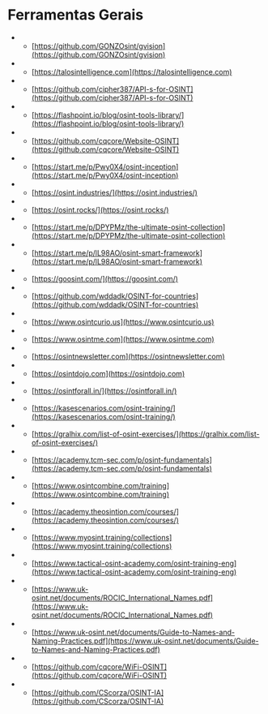 # Ferramentas Gerais

- - [https://github.com/GONZOsint/gvision](https://github.com/GONZOsint/gvision)
- - [https://talosintelligence.com](https://talosintelligence.com)
- - [https://github.com/cipher387/API-s-for-OSINT](https://github.com/cipher387/API-s-for-OSINT)
- - [https://flashpoint.io/blog/osint-tools-library/](https://flashpoint.io/blog/osint-tools-library/)
- - [https://github.com/cqcore/Website-OSINT](https://github.com/cqcore/Website-OSINT)
- - [https://start.me/p/Pwy0X4/osint-inception](https://start.me/p/Pwy0X4/osint-inception)
- - [https://osint.industries/](https://osint.industries/)
- - [https://osint.rocks/](https://osint.rocks/)
- - [https://start.me/p/DPYPMz/the-ultimate-osint-collection](https://start.me/p/DPYPMz/the-ultimate-osint-collection)
- - [https://start.me/p/lL98AO/osint-smart-framework](https://start.me/p/lL98AO/osint-smart-framework)
- - [https://goosint.com/](https://goosint.com/)
- - [https://github.com/wddadk/OSINT-for-countries](https://github.com/wddadk/OSINT-for-countries)
- - [https://www.osintcurio.us](https://www.osintcurio.us)
- - [https://www.osintme.com](https://www.osintme.com)
- - [https://osintnewsletter.com](https://osintnewsletter.com)
- - [https://osintdojo.com](https://osintdojo.com)
- - [https://osintforall.in/](https://osintforall.in/)
- - [https://kasescenarios.com/osint-training/](https://kasescenarios.com/osint-training/)
- - [https://gralhix.com/list-of-osint-exercises/](https://gralhix.com/list-of-osint-exercises/)
- - [https://academy.tcm-sec.com/p/osint-fundamentals](https://academy.tcm-sec.com/p/osint-fundamentals)
- - [https://www.osintcombine.com/training](https://www.osintcombine.com/training)
- - [https://academy.theosintion.com/courses/](https://academy.theosintion.com/courses/)
- - [https://www.myosint.training/collections](https://www.myosint.training/collections)
- - [https://www.tactical-osint-academy.com/osint-training-eng](https://www.tactical-osint-academy.com/osint-training-eng)
- - [https://www.uk-osint.net/documents/ROCIC_International_Names.pdf](https://www.uk-osint.net/documents/ROCIC_International_Names.pdf)
- - [https://www.uk-osint.net/documents/Guide-to-Names-and-Naming-Practices.pdf](https://www.uk-osint.net/documents/Guide-to-Names-and-Naming-Practices.pdf)
- - [https://github.com/cqcore/WiFi-OSINT](https://github.com/cqcore/WiFi-OSINT)
- - [https://github.com/CScorza/OSINT-IA](https://github.com/CScorza/OSINT-IA)